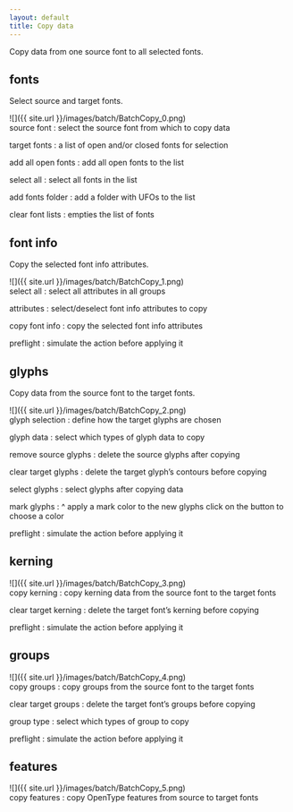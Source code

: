 ```yaml
---
layout: default
title: Copy data
---
```


Copy data from one source font to all selected fonts.

fonts
-----

Select source and target fonts.

<div class='row'>

<div class='col' markdown='1'>
![]({{ site.url }}/images/batch/BatchCopy_0.png)
</div>

<div class='col' markdown='1'>
source font
: select the source font from which to copy data

target fonts
: a list of open and/or closed fonts for selection

add all open fonts
: add all open fonts to the list

select all
: select all fonts in the list

add fonts folder
: add a folder with UFOs to the list

clear font lists
: empties the list of fonts
</div>

</div>

font info
---------

Copy the selected font info attributes.

<div class='row'>

<div class='col' markdown='1'>
![]({{ site.url }}/images/batch/BatchCopy_1.png)
</div>

<div class='col' markdown='1'>
select all
: select all attributes in all groups

attributes
: select/deselect font info attributes to copy

copy font info
: copy the selected font info attributes

preflight
: simulate the action before applying it
</div>

</div>

glyphs
------

Copy data from the source font to the target fonts.

<div class='row'>

<div class='col' markdown='1'>
![]({{ site.url }}/images/batch/BatchCopy_2.png)
</div>

<div class='col' markdown='1'>
glyph selection
: define how the target glyphs are chosen

glyph data
: select which types of glyph data to copy

remove source glyphs
: delete the source glyphs after copying

clear target glyphs
: delete the target glyph’s contours before copying

select glyphs
: select glyphs after copying data

mark glyphs
: ^
  apply a mark color to the new glyphs
  click on the button to choose a color

preflight
: simulate the action before applying it
</div>

</div>

kerning
-------

<div class='row'>

<div class='col' markdown='1'>
![]({{ site.url }}/images/batch/BatchCopy_3.png)
</div>

<div class='col' markdown='1'>
copy kerning
: copy kerning data from the source font to the target fonts

clear target kerning
: delete the target font’s kerning before copying

preflight
: simulate the action before applying it
</div>

</div>

groups
------

<div class='row'>

<div class='col' markdown='1'>
![]({{ site.url }}/images/batch/BatchCopy_4.png)
</div>

<div class='col' markdown='1'>
copy groups
: copy groups from the source font to the target fonts

clear target groups
: delete the target font’s groups before copying

group type
: select which types of group to copy

preflight
: simulate the action before applying it
</div>

</div>

features
--------

<div class='row'>

<div class='col' markdown='1'>
![]({{ site.url }}/images/batch/BatchCopy_5.png)
</div>

<div class='col' markdown='1'>
copy features
: copy OpenType features from source to target fonts
</div>

</div>
